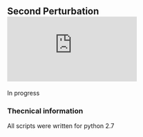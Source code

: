 ## Second Perturbation ![312_second](https://latex.codecogs.com/gif.latex?a_1%20%5Ccos%5Cvarphi_1%20&plus;%20a_2%5Ccos%5Cvarphi_2%20&plus;%20a_3%5Ccos%20%28%5Cvarphi_1%20&plus;%20%5Cvarphi_2%20-%20s%29)



In progress


### Thecnical information

All scripts were written for python 2.7
